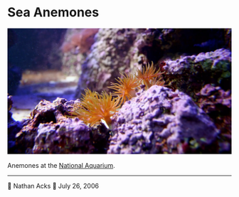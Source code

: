 # Sea Anemones

![Bright orange sea anemones nestled in a cluster of bright purple rocks](assets/03fedf40ae25d07612b053701776f514.webp)

Anemones at the [National Aquarium](http://www.aqua.org/).

- - - -

👤 Nathan Acks
📅 July 26, 2006
